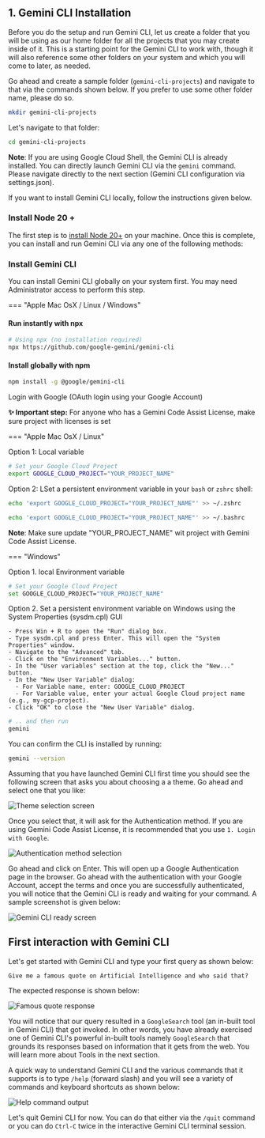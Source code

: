 ## 1. Gemini CLI Installation

Before you do the setup and run Gemini CLI, let us create a folder that you will be using as our home folder for all the projects that you may create inside of it. This is a starting point for the Gemini CLI to work with, though it will also reference some other folders on your system and which you will come to later, as needed.

Go ahead and create a sample folder (`gemini-cli-projects`) and navigate to that via the commands shown below. If you prefer to use some other folder name, please do so.

```bash
mkdir gemini-cli-projects
```

Let's navigate to that folder:

```bash
cd gemini-cli-projects
```

**Note**: If you are using Google Cloud Shell, the Gemini CLI is already installed. You can directly launch Gemini CLI via the `gemini` command. Please navigate directly to the next section (Gemini CLI configuration via settings.json).

If you want to install Gemini CLI locally, follow the instructions given below.

### Install Node 20 +

The first step is to [install Node 20+](https://nodejs.org/en/download) on your machine. Once this is complete, you can install and run Gemini CLI via any one of the following methods:

### Install Gemini CLI

You can install Gemini CLI globally on your system first. You may need Administrator access to perform this step.

=== "Apple Mac OsX / Linux / Windows"

#### Run instantly with npx

```bash
# Using npx (no installation required)
npx https://github.com/google-gemini/gemini-cli
```

#### Install globally with npm

```bash
npm install -g @google/gemini-cli
```


Login with Google (OAuth login using your Google Account)

**✨ Important step:** For anyone who has a Gemini Code Assist License, make sure project with licenses is set

=== "Apple Mac OsX / Linux"

Option 1: Local variable

```bash
# Set your Google Cloud Project
export GOOGLE_CLOUD_PROJECT="YOUR_PROJECT_NAME"
```

Option 2: LSet a persistent environment variable in your  `bash` or `zshrc` shell:

```bash
echo 'export GOOGLE_CLOUD_PROJECT="YOUR_PROJECT_NAME"' >> ~/.zshrc
```

```bash
echo 'export GOOGLE_CLOUD_PROJECT="YOUR_PROJECT_NAME"' >> ~/.bashrc
```

**Note**: Make sure update "YOUR_PROJECT_NAME" wit project with Gemini Code Assist License.


=== "Windows"

Option 1. local Environment variable

```bash
# Set your Google Cloud Project
set GOOGLE_CLOUD_PROJECT="YOUR_PROJECT_NAME"
```

Option 2. Set a persistent environment variable on Windows using the System Properties (sysdm.cpl) GUI

```
- Press Win + R to open the "Run" dialog box.
- Type sysdm.cpl and press Enter. This will open the "System Properties" window.
- Navigate to the "Advanced" tab.
- Click on the "Environment Variables..." button.
- In the "User variables" section at the top, click the "New..." button.
- In the "New User Variable" dialog:
  - For Variable name, enter: GOOGLE_CLOUD_PROJECT
  - For Variable value, enter your actual Google Cloud project name (e.g., my-gcp-project).
- Click "OK" to close the "New User Variable" dialog.
```


```bash
# .. and then run
gemini
```

You can confirm the CLI is installed by running:

```bash
gemini --version
```

Assuming that you have launched Gemini CLI first time you should see the following screen that asks you about choosing a a theme. Go ahead and select one that you like:

![Theme selection screen](https://codelabs.developers.google.com/static/gemini-cli-hands-on/img/9b02bd0bf1c670d_1920.png)

Once you select that, it will ask for the Authentication method. If you are using Gemini Code Assist License, it is recommended that you use 
`1. Login with Google`.

![Authentication method selection](https://codelabs.developers.google.com/gemini-cli-hands-on/img/afce8d90e20adb6.png)

Go ahead and click on Enter. This will open up a Google Authentication page in the browser. Go ahead with the authentication with your Google Account, accept the terms and once you are successfully authenticated, you will notice that the Gemini CLI is ready and waiting for your command. A sample screenshot is given below:

![Gemini CLI ready screen](https://codelabs.developers.google.com/gemini-cli-hands-on/img/ffd8ddfede565612.png)


## First interaction with Gemini CLI

Let's get started with Gemini CLI and type your first query as shown below:

```
Give me a famous quote on Artificial Intelligence and who said that?
```

The expected response is shown below:

![Famous quote response](https://codelabs.developers.google.com/gemini-cli-hands-on/img/4dc0961206c1b568.png)

You will notice that our query resulted in a `GoogleSearch` tool (an in-built tool in Gemini CLI) that got invoked. In other words, you have already exercised one of Gemini CLI's powerful in-built tools namely `GoogleSearch` that grounds its responses based on information that it gets from the web. You will learn more about Tools in the next section.

A quick way to understand Gemini CLI and the various commands that it supports is to type `/help` (forward slash) and you will see a variety of commands and keyboard shortcuts as shown below:

![Help command output](https://codelabs.developers.google.com/gemini-cli-hands-on/img/d333742310905dcc.png)

Let's quit Gemini CLI for now. You can do that either via the `/quit` command or you can do `Ctrl-C` twice in the interactive Gemini CLI terminal session.